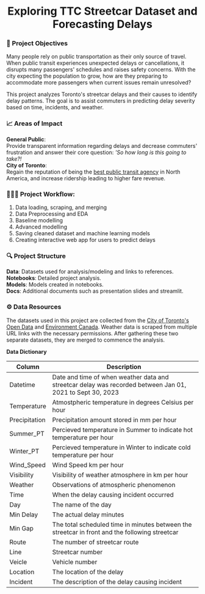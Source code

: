 <div align="center">
  <h1> Exploring TTC Streetcar Dataset and Forecasting Delays </h1>
</div>

### 🚂 Project Objectives 

Many people rely on public transportation as their only source of travel. When public transit experiences unexpected delays or cancellations, it disrupts many passengers' schedules and raises safety concerns. With the city expecting the population to grow, how are they preparing to accommodate more passengers when current issues remain unresolved?

This project analyzes Toronto's streetcar delays and their causes to identify delay patterns. The goal is to assist commuters in predicting delay severity based on time, incidents, and weather.

### 📈 Areas of Impact 

**General Public**:   
Provide transparent information regarding delays and decrease commuters' frustration and answer their core question: *'So how long is this going to take?!*  
**City of Toronto**:  
Regain the reputation of being the [best public transit agency](https://www.ttc.ca/news/2017/June/TTC-named-North-Americas-best-transit-agency-for-2017#:~:text=The%20TTC%20has%20been%20named,of%20the%20people%20of%20Toronto) in North America, and increase ridership leading to higher fare revenue.  

### 🏄🏼‍♂️ Project Workflow:

1. Data loading, scraping, and merging 
2. Data Preprocessing and EDA
3. Baseline modelling
4. Advanced modelling
5. Saving cleaned dataset and machine learning models
6. Creating interactive web app for users to predict delays

### 🔍 Project Structure  
**Data**: Datasets used for analysis/modeling and links to references.    
**Notebooks**: Detailed project analysis.   
**Models**: Models created in notebooks.   
**Docs**: Additional documents such as presentation slides and streamlit.

### ⚙️ Data Resources 
The datasets used in this project are collected from the [City of Toronto's Open Data](https://open.toronto.ca/dataset/ttc-streetcar-delay-data/) and [Environment Canada](https://climate.weather.gc.ca/climate_data/hourly_data_e.html?hlyRange=2009-12-10%7C2023-10-03&dlyRange=2010-02-02%7C2023-10-02&mlyRange=%7C&StationID=48549&Prov=ON&urlExtension=_e.html&searchType=stnProv&optLimit=yearRange&StartYear=2022&EndYear=2023&selRowPerPage=25&Line=179&lstProvince=ON&timeframe=1&time=LST&time=LST&Year=2021&Month=1&Day=13#). Weather data is scraped from multiple URL links with the necessary permissions. After gathering these two separate datasets, they are merged to commence the analysis. 

**Data Dictionary**  

| Column | Description |
| --- | --- |
| Datetime | Date and time of when weather data and streetcar delay was recorded between Jan 01, 2021 to Sept 30, 2023 |
| Temperature | Atmostpheric temperature in degrees Celsius per hour |
| Precipitation | Precipitation amount stored in mm per hour |
| Summer_PT | Percieved temperature in Summer to indicate hot temperature per hour |
| Winter_PT | Percieved temperature in Winter to indicate cold temperature per hour |
| Wind_Speed | Wind Speed km per hour |
| Visibility | Visibility of weather atmosphere in km per hour |
| Weather | Observations of atmospheric phenomenon |
| Time | When the delay causing incident occurred |
| Day | The name of the day |
| Min Delay | The actual delay minutes |
| Min Gap | The total scheduled time in minutes between the streetcar in front and the following streetcar | 
| Route | The number of streetcar route | 
| Line | Streetcar number | 
| Veicle | Vehicle number | 
| Location | The location of the delay | 
| Incident | The description of the delay causing incident | 
